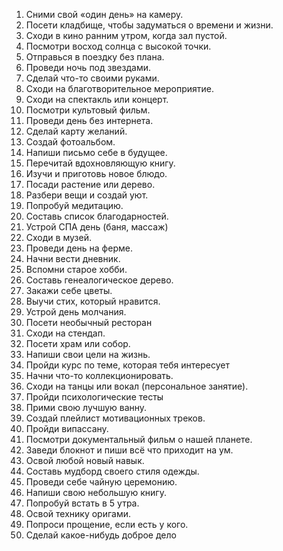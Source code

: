 1. Сними свой «один день» на камеру.  
2. Посети кладбище, чтобы задуматься о времени и жизни.  
3. Сходи в кино ранним утром, когда зал пустой.  
4. Посмотри восход солнца с высокой точки.  
5. Отправься в поездку без плана.  
6. Проведи ночь под звездами.  
7. Сделай что-то своими руками.  
8. Сходи на благотворительное мероприятие.  
9. Сходи на спектакль или концерт.  
10. Посмотри культовый фильм.  
11. Проведи день без интернета.  
12. Сделай карту желаний.  
13. Создай фотоальбом.  
14. Напиши письмо себе в будущее.  
15. Перечитай вдохновляющую книгу.  
16. Изучи и приготовь новое блюдо.  
17. Посади растение или дерево.  
18. Разбери вещи и создай уют.  
19. Попробуй медитацию.  
20. Составь список благодарностей.  
21. Устрой СПА день (баня, массаж)  
22. Сходи в музей.  
23. Проведи день на ферме.  
24. Начни вести дневник.  
25. Вспомни старое хобби.  
26. Составь генеалогическое дерево.  
27. Закажи себе цветы.  
28. Выучи стих, который нравится.  
29. Устрой день молчания.  
30. Посети необычный ресторан  
31. Сходи на стендап.  
32. Посети храм или собор.  
33. Напиши свои цели на жизнь.  
34. Пройди курс по теме, которая тебя интересует  
35. Начни что-то коллекционировать.  
36. Сходи на танцы или вокал (персональное занятие).  
37. Пройди психологические тесты  
38. Прими свою лучшую ванну.  
39. Создай плейлист мотивационных треков.  
40. Пройди випассану.  
41. Посмотри документальный фильм о нашей планете.  
42. Заведи блокнот и пиши всё что приходит на ум.  
43. Освой любой новый навык.  
44. Составь мудборд своего стиля одежды.  
45. Проведи себе чайную церемонию.  
46. Напиши свою небольшую книгу.  
47. Попробуй встать в 5 утра.  
48. Освой технику оригами.  
49. Попроси прощение, если есть у кого.  
50. Сделай какое-нибудь доброе дело